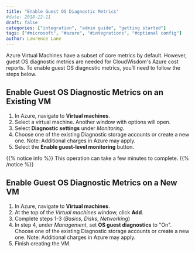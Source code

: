 ```yaml
---
title: "Enable Guest OS Diagnostic Metrics"
#date: 2018-12-11
draft: false
categories: ["integration", "admin guide", "getting started"]
tags: ["#microsoft", "#azure", "#integrations", "#optional config"]
author: Lawrence Lane
---
```


Azure Virtual Machines have a subset of core metrics by default. However, guest OS diagnostic metrics are needed for CloudWisdom's Azure cost reports. To enable guest OS diagnostic metrics, you’ll need to follow the steps below.

## Enable Guest OS Diagnostic Metrics on an Existing VM
1. In Azure, navigate to **Virtual machines**.
2. Select a virtual machine. Another window with options will open.
3. Select **Diagnostic settings** under *Monitoring*.
4. Choose one of the existing Diagnostic storage accounts or create a new one. Note: Additional charges in Azure may apply.
5. Select the **Enable guest-level monitoring** button.


{{% notice info %}}
This operation can take a few minutes to complete.
{{% /notice %}}

## Enable Guest OS Diagnostic Metrics on a New VM
1. In Azure, navigate to **Virtual machines**.
2. At the top of the _Virtual machines_ window, click **Add**.
3. Complete steps 1-3 (*Basics*, *Disks*, *Networking*)
4. In step 4, under _Management_, set **OS guest diagnostics** to "On". Choose one of the existing Diagnostic storage accounts or create a new one. Note: Additional charges in Azure may apply.
5. Finish creating the VM.
